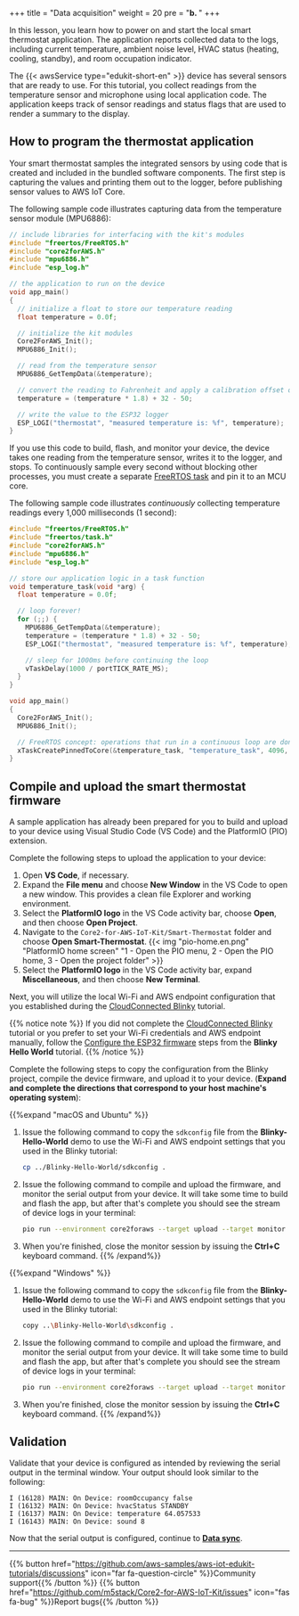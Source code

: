 +++
title = "Data acquisition"
weight = 20
pre = "<b>b. </b>"
+++

In this lesson, you learn how to power on and start the local smart thermostat application. The application reports collected data to the logs, including current temperature, ambient noise level, HVAC status (heating, cooling, standby), and room occupation indicator. 

The {{< awsService type="edukit-short-en" >}} device has several sensors that are ready to use. For this tutorial, you collect readings from the temperature sensor and microphone using local application code. The application keeps track of sensor readings and status flags that are used to render a summary to the display.

## How to program the thermostat application
Your smart thermostat samples the integrated sensors by using code that is created and included in the bundled software components. The first step is capturing the values and printing them out to the logger, before publishing sensor values to AWS IoT Core.

The following sample code illustrates capturing data from the temperature sensor module (MPU6886):

```c
// include libraries for interfacing with the kit's modules
#include "freertos/FreeRTOS.h"
#include "core2forAWS.h"
#include "mpu6886.h"
#include "esp_log.h"

// the application to run on the device
void app_main()
{
  // initialize a float to store our temperature reading
  float temperature = 0.0f;

  // initialize the kit modules
  Core2ForAWS_Init();
  MPU6886_Init();

  // read from the temperature sensor
  MPU6886_GetTempData(&temperature);

  // convert the reading to Fahrenheit and apply a calibration offset of -50
  temperature = (temperature * 1.8) + 32 - 50;

  // write the value to the ESP32 logger
  ESP_LOGI("thermostat", "measured temperature is: %f", temperature);
}
```

If you use this code to build, flash, and monitor your device, the device takes one reading from the temperature sensor, writes it to the logger, and stops. To continuously sample every second without blocking other processes, you must create a separate [FreeRTOS task](https://docs.espressif.com/projects/esp-idf/en/v4.2/esp32/api-reference/system/freertos.html#_CPPv423xTaskCreatePinnedToCore14TaskFunction_tPCKcK8uint32_tPCv11UBaseType_tPC12TaskHandle_tK10BaseType_t) and pin it to an MCU core. 

The following sample code illustrates *continuously* collecting temperature readings every 1,000 milliseconds (1 second):

```c
#include "freertos/FreeRTOS.h"
#include "freertos/task.h"
#include "core2forAWS.h"
#include "mpu6886.h"
#include "esp_log.h"

// store our application logic in a task function
void temperature_task(void *arg) {
  float temperature = 0.0f;

  // loop forever!
  for (;;) {
    MPU6886_GetTempData(&temperature);
    temperature = (temperature * 1.8) + 32 - 50;
    ESP_LOGI("thermostat", "measured temperature is: %f", temperature);

    // sleep for 1000ms before continuing the loop
    vTaskDelay(1000 / portTICK_RATE_MS);
  }
}

void app_main()
{
  Core2ForAWS_Init();
  MPU6886_Init();

  // FreeRTOS concept: operations that run in a continuous loop are done in tasks
  xTaskCreatePinnedToCore(&temperature_task, "temperature_task", 4096, NULL, 5, NULL, 1);
}
```

## Compile and upload the smart thermostat firmware
A sample application has already been prepared for you to build and upload to your device using Visual Studio Code (VS Code) and the PlatformIO (PIO) extension.

Complete the following steps to upload the application to your device:
1. Open **VS Code**, if necessary.
1. Expand the **File menu** and choose **New Window** in the VS Code to open a new window. This provides a clean file Explorer and working environment.
1. Select the **PlatformIO logo** in the VS Code activity bar, choose **Open**, and then choose **Open Project**.
1. Navigate to the `Core2-for-AWS-IoT-Kit/Smart-Thermostat` folder and choose **Open Smart-Thermostat**.
{{< img "pio-home.en.png" "PlatformIO home screen" "1 - Open the PIO menu, 2 - Open the PIO home, 3 - Open the project folder" >}}
1. Select the **PlatformIO logo** in the VS Code activity bar, expand **Miscellaneous**, and then choose **New Terminal**.

Next, you will utilize the local Wi-Fi and AWS endpoint configuration that you established during the [CloudConnected Blinky](en/blinky-hello-world.html) tutorial. 

   {{% notice note %}}
   If you did not complete the [CloudConnected Blinky](en/blinky-hello-world.html) tutorial or you prefer to set your Wi-Fi credentials and AWS endpoint manually, follow the [Configure the ESP32 firmware](/en/blinky-hello-world/connecting-to-aws.html/#configure-the-esp32-firmware) steps from the **Blinky Hello World** tutorial.
   {{% /notice %}}

Complete the following steps to copy the configuration from the Blinky project, compile the device firmware, and upload it to your device. (**Expand and complete the directions that correspond to your host machine's operating system**): 

{{%expand "macOS and Ubuntu" %}}
1. Issue the following command to copy the `sdkconfig` file from the **Blinky-Hello-World** demo to use the Wi-Fi and AWS endpoint settings that you used in the Blinky tutorial:
   ```bash
   cp ../Blinky-Hello-World/sdkconfig .
   ```
2. Issue the following command to compile and upload the firmware, and monitor the serial output from your device. It will take some time to build and flash the app, but after that's complete you should see the stream of device logs in your terminal:
   ```bash
   pio run --environment core2foraws --target upload --target monitor 
   ```
1. When you're finished, close the monitor session by issuing the **Ctrl+C** keyboard command.
{{% /expand%}}


{{%expand "Windows" %}}
1. Issue the following command to copy the `sdkconfig` file from the **Blinky-Hello-World** demo to use the Wi-Fi and AWS endpoint settings that you used in the Blinky tutorial:
   ```bash
   copy ..\Blinky-Hello-World\sdkconfig .
   ```
2. Issue the following command to compile and upload the firmware, and monitor the serial output from your device. It will take some time to build and flash the app, but after that's complete you should see the stream of device logs in your terminal:
   ```bash
   pio run --environment core2foraws --target upload --target monitor 
   ```
1. When you're finished, close the monitor session by issuing the **Ctrl+C** keyboard command.
{{% /expand%}}

## Validation
Validate that your device is configured as intended by reviewing the serial output in the terminal window. Your output should look similar to the following: 

```
I (16128) MAIN: On Device: roomOccupancy false
I (16132) MAIN: On Device: hvacStatus STANDBY
I (16137) MAIN: On Device: temperature 64.057533
I (16143) MAIN: On Device: sound 8
```

Now that the serial output is configured, continue to [**Data sync**](/en/smart-thermostat/data-sync.html).

---
{{% button href="https://github.com/aws-samples/aws-iot-edukit-tutorials/discussions" icon="far fa-question-circle" %}}Community support{{% /button %}} {{% button href="https://github.com/m5stack/Core2-for-AWS-IoT-Kit/issues" icon="fas fa-bug" %}}Report bugs{{% /button %}}